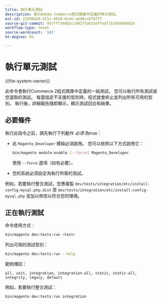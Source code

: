 ```yaml
---
title: 執行單元測試
description: 執行Adobe Commerce程式碼庫中定義的單元測試。
exl-id: 23200420-d15c-4910-8ce6-abd0cc070777
source-git-commit: 95ffff39d82cc9027fa633dffedf15193040802d
workflow-type: tm+mt
source-wordcount: '141'
ht-degree: 0%

---
```


# 執行單元測試

{{file-system-owner}}

此命令會執行Commerce 2程式碼庫中定義的一組測試。 您可以執行所有測試或您選取的測試。 每當指定不支援的型別時，程式就會終止並列出所有可用的型別。 執行後，詳細報告隨即顯示，顯示測試回合和結果。

## 必要條件

執行此指令之前，請先執行下列動作 _必須_ 為true：

- 此 `Magento_Developer` 模組必須啟用。 您可以依照以下方式啟用它：

  ```bash
  bin/magento module:enable [--force] Magento_Developer
  ```

  使用 `--force` 選項（如有必要）。

- 您的系統必須設定為執行所需的測試。

例如，若要執行整合測試，您應複製 `dev/tests/integration/etc/install-config-mysql.php.dist` 至 `dev/tests/integration/etc/install-config-mysql.php` 並加以修改以符合您的環境。

## 正在執行測試

命令使用方式：

```bash
bin/magento dev:tests:run <test>
```

列出可用的測試型別：

```bash
bin/magento dev:tests:run --help
```

範例傳回：

```terminal
all, unit, integration, integration-all, static, static-all, integrity, legacy, default
```

例如，若要執行整合測試：

```bash
bin/magento dev:tests:run integration
```
